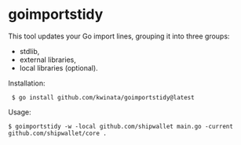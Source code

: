 # goimportstidy

This tool updates your Go import lines, grouping it into three groups: 
 - stdlib,
 - external libraries,
 - local libraries (optional).
 
Installation: 

     $ go install github.com/kwinata/goimportstidy@latest
     
Usage:

    $ goimportstidy -w -local github.com/shipwallet main.go -current github.com/shipwallet/core .
